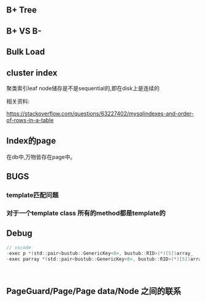 ## B+ Tree



## B+ VS B-



## Bulk Load



## cluster index

聚类索引leaf node储存是不是sequential的,即在disk上是连续的



相关资料:

https://stackoverflow.com/questions/63227402/mysqlindexes-and-order-of-rows-in-a-table



## Index的page

在db中,万物皆存在page中。



## BUGS

### template匹配问题

### 对于一个template class 所有的method都是template的



## Debug 

```java
// vscode
-exec p *(std::pair<bustub::GenericKey<8>, bustub::RID>(*)[5])array_
-exec parray *(std::pair<bustub::GenericKey<8>, bustub::RID>(*)[5])array_
  
  
```

## PageGuard/Page/Page data/Node 之间的联系







